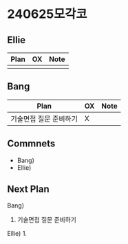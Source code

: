 # 240625모각코

## Ellie

| Plan                 | OX  | Note |
| -------------------- | --- | ---- |
|                      |     |      |

## Bang

| Plan                  | OX  | Note |
| --------------------- | --- | ---- |
| 기술면접 질문 준비하기  |  X   |      |

## Commnets

- Bang)
- Ellie)

## Next Plan

Bang)
1. 기술면접 질문 준비하기

Ellie)
1. 

